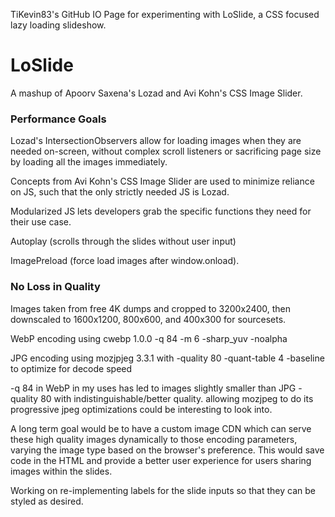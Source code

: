 TiKevin83's GitHub IO Page for experimenting with LoSlide, a CSS focused lazy loading slideshow.

# LoSlide

A mashup of Apoorv Saxena's Lozad and Avi Kohn's CSS Image Slider.

### Performance Goals

Lozad's IntersectionObservers allow for loading images when they are needed on-screen, without complex scroll listeners or sacrificing page size by loading all the images immediately.

Concepts from Avi Kohn's CSS Image Slider are used to minimize reliance on JS, such that the only strictly needed JS is Lozad.

Modularized JS lets developers grab the specific functions they need for their use case.

Autoplay (scrolls through the slides without user input)

ImagePreload (force load images after window.onload).

### No Loss in Quality

Images taken from free 4K dumps and cropped to 3200x2400, then downscaled to 1600x1200, 800x600, and 400x300 for sourcesets.

WebP encoding using cwebp 1.0.0 -q 84 -m 6 -sharp_yuv -noalpha

JPG encoding using mozjpjeg 3.3.1 with -quality 80 -quant-table 4 -baseline to optimize for decode speed

-q 84 in WebP in my uses has led to images slightly smaller than JPG -quality 80 with indistinguishable/better quality.  allowing mozjpeg to do its progressive jpeg optimizations could be interesting to look into.

A long term goal would be to have a custom image CDN which can serve these high quality images dynamically to those encoding parameters, varying the image type based on the browser's preference.  This would save code in the HTML and provide a better user experience for users sharing images within the slides.

Working on re-implementing labels for the slide inputs so that they can be styled as desired.
